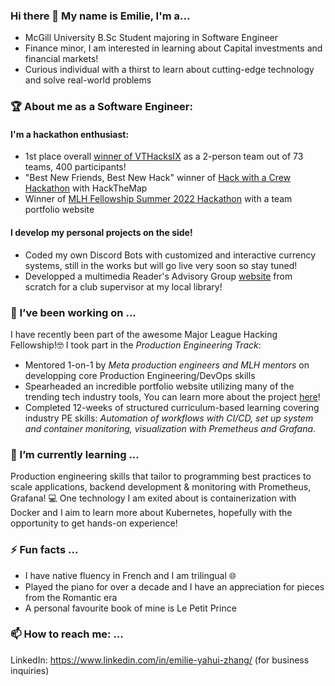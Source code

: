 ### Hi there 👋 My name is Emilie, I'm a...

* McGill University B.Sc Student majoring in Software Engineer
* Finance minor, I am interested in learning about Capital investments and financial markets!
* Curious individual with a thirst to learn about cutting-edge technology and solve real-world problems


<!--
**EmilieYZhang/EmilieYZhang** is a ✨ _special_ ✨ repository because its `README.md` (this file) appears on your GitHub profile.

Here are some ideas to get you started:

- 🔭 I’m currently working on ...
- 🌱 I’m currently learning ...
- 👯 I’m looking to collaborate on ...
- 🤔 I’m looking for help with ...
- 💬 Ask me about ...
- 📫 How to reach me: ...
- 😄 Pronouns: ...
- ⚡ Fun fact: ...
-->

### 🏆 About me as a Software Engineer:
#### I'm a hackathon enthusiast:
- 1st place overall [winner of VTHacksIX](https://devpost.com/software/uyoga) as a 2-person team out of 73 teams, 400 participants!
- "Best New Friends, Best New Hack" winner of [Hack with a Crew Hackathon](https://devpost.com/software/hackthemap) with HackTheMap
- Winner of [MLH Fellowship Summer 2022 Hackathon](https://devpost.com/software/profolio-team-pythonic) with a team portfolio website
#### I develop my personal projects on the side!
- Coded my own Discord Bots with customized and interactive currency systems, still in the works but will go live very soon so stay tuned!
- Developped a multimedia Reader's Advisory Group [website](https://emilieyzhang.github.io/RAG_Library/) from scratch for a club supervisor at my local library!

### 🔭 I’ve been working on ...

I have recently been part of the awesome Major League Hacking Fellowship!🤓 I took part in the *Production Engineering Track*: 
- Mentored 1-on-1 by *Meta production engineers and MLH mentors* on developping core Production Engineering/DevOps skills
- Spearheaded an incredible portfolio website utilizing many of the trending tech industry tools, You can learn more about the project [here](https://github.com/EmilieYZhang/personal-portfolio)!
- Completed 12-weeks of structured curriculum-based learning covering industry PE skills: *Automation of workflows with CI/CD, set up system and container monitoring, visualization with Premetheus and Grafana*.

### 🌱 I’m currently learning ...

Production engineering skills that tailor to programming best practices to scale applications, backend development & monitoring with Prometheus, Grafana! 💻 One technology I am exited about is containerization with Docker and I aim to learn more about Kubernetes, hopefully with the opportunity to get hands-on experience!

### ⚡ Fun facts ...

- I have native fluency in French and I am trilingual 🌐
- Played the piano for over a decade and I have an appreciation for pieces from the Romantic era
- A personal favourite book of mine is Le Petit Prince

### 📫 How to reach me: ...

LinkedIn: https://www.linkedin.com/in/emilie-yahui-zhang/ (for business inquiries)

